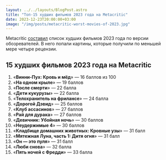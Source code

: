 ```yaml
---
layout: ../../layouts/BlogPost.astro
title: "Топ-15 худших фильмов 2023 года на Metacritic"
date: 2023-12-23T20:00:00+03:00
image: "/img/posts/metacritic-worst-movies-of-2023.jpg"
---
```


Metacritic [составил](https://www.metacritic.com/pictures/worst-movies-of-2023/14/) список худших фильмов 2023 года по версии обозревателей. В него попали картины, которые получили по меньшей мере четыре рецензии.

## 15 худших фильмов 2023 года на Metacritic

1.  «**Винни-Пух: Кровь и мёд**» — 16 баллов из 100  
2.  «**На одном крыле**» — 19 баллов  
3.  «**После смерти**» — 22 балла  
4.  «**Дети кукурузы**» — 22 балла  
5.  «**Телохранитель на фрилансе**» — 24 балла  
6.  «**Дорогой Дэвид**» — 25 баллов  
7.  «**Клуб ассасинов**» — 27 баллов  
8.  «**Рай для дурака**» — 27 баллов  
9.  «**Девичник: Убойная ночь**» — 30 баллов  
10.  «**Неудержимые 4**» — 30 баллов  
11.  «**Кладбище домашних животных: Кровные узы**» — 31 балл
12.  «**Мятежная Луна, часть 1: Дитя огня**» — 31 балл
13.  «**Он — это пуля**» — 31 балл  
14.  «**Люби снова**» — 32 балла  
15.  «**Пять ночей с Фредди**» — 33 балла